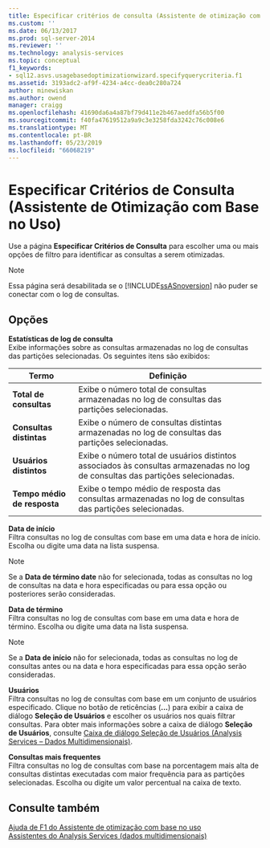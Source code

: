 ```yaml
---
title: Especificar critérios de consulta (Assistente de otimização com base no uso) | Microsoft Docs
ms.custom: ''
ms.date: 06/13/2017
ms.prod: sql-server-2014
ms.reviewer: ''
ms.technology: analysis-services
ms.topic: conceptual
f1_keywords:
- sql12.asvs.usagebasedoptimizationwizard.specifyquerycriteria.f1
ms.assetid: 3193adc2-af9f-4234-a4cc-dea0c280a724
author: minewiskan
ms.author: owend
manager: craigg
ms.openlocfilehash: 41690da6a4a87bf79d411e2b467aeddfa56b5f00
ms.sourcegitcommit: f40fa47619512a9a9c3e3258fda3242c76c008e6
ms.translationtype: MT
ms.contentlocale: pt-BR
ms.lasthandoff: 05/23/2019
ms.locfileid: "66068219"
---
```

# <a name="specify-query-criteria-usage-based-optimization-wizard"></a>Especificar Critérios de Consulta (Assistente de Otimização com Base no Uso)
  Use a página **Especificar Critérios de Consulta** para escolher uma ou mais opções de filtro para identificar as consultas a serem otimizadas.  
  
> [!NOTE]  
>  Essa página será desabilitada se o [!INCLUDE[ssASnoversion](../includes/ssasnoversion-md.md)] não puder se conectar com o log de consultas.  
  
## <a name="options"></a>Opções  
 **Estatísticas de log de consulta**  
 Exibe informações sobre as consultas armazenadas no log de consultas das partições selecionadas. Os seguintes itens são exibidos:  
  
|Termo|Definição|  
|----------|----------------|  
|**Total de consultas**|Exibe o número total de consultas armazenadas no log de consultas das partições selecionadas.|  
|**Consultas distintas**|Exibe o número de consultas distintas armazenadas no log de consultas das partições selecionadas.|  
|**Usuários distintos**|Exibe o número total de usuários distintos associados às consultas armazenadas no log de consultas das partições selecionadas.|  
|**Tempo médio de resposta**|Exibe o tempo médio de resposta das consultas armazenadas no log de consultas das partições selecionadas.|  
  
 **Data de início**  
 Filtra consultas no log de consultas com base em uma data e hora de início. Escolha ou digite uma data na lista suspensa.  
  
> [!NOTE]  
>  Se a **Data de término date** não for selecionada, todas as consultas no log de consultas na data e hora especificadas ou para essa opção ou posteriores serão consideradas.  
  
 **Data de término**  
 Filtra consultas no log de consultas com base em uma data e hora de término. Escolha ou digite uma data na lista suspensa.  
  
> [!NOTE]  
>  Se a **Data de início** não for selecionada, todas as consultas no log de consultas antes ou na data e hora especificadas para essa opção serão consideradas.  
  
 **Usuários**  
 Filtra consultas no log de consultas com base em um conjunto de usuários especificado. Clique no botão de reticências (**...**) para exibir a caixa de diálogo **Seleção de Usuários** e escolher os usuários nos quais filtrar consultas. Para obter mais informações sobre a caixa de diálogo **Seleção de Usuários**, consulte [Caixa de diálogo Seleção de Usuários &#40;Analysis Services – Dados Multidimensionais&#41;](user-selection-dialog-box-analysis-services-multidimensional-data.md).  
  
 **Consultas mais frequentes**  
 Filtra consultas no log de consultas com base na porcentagem mais alta de consultas distintas executadas com maior frequência para as partições selecionadas. Escolha ou digite um valor percentual na caixa de texto.  
  
## <a name="see-also"></a>Consulte também  
 [Ajuda de F1 do Assistente de otimização com base no uso](usage-based-optimization-wizard-f1-help.md)   
 [Assistentes do Analysis Services &#40;dados multidimensionais&#41;](analysis-services-wizards-multidimensional-data.md)  
  
  
